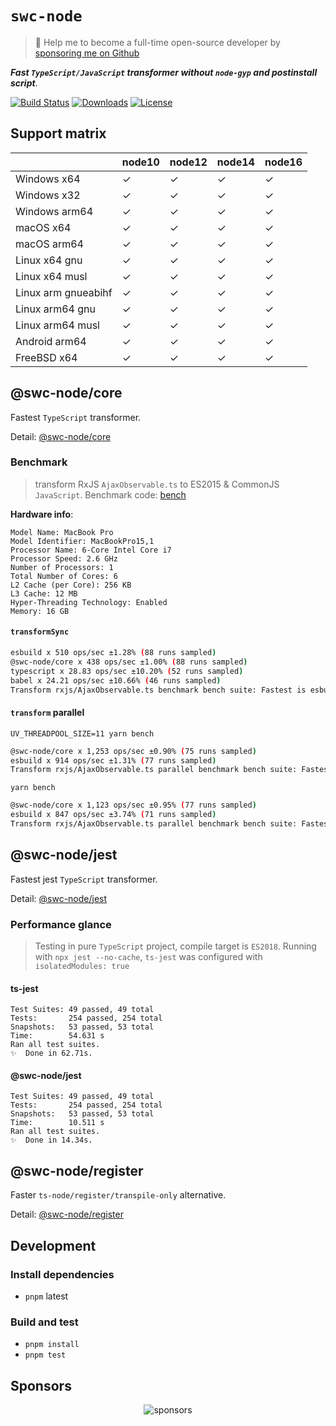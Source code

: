 # `swc-node`

> 🚀 Help me to become a full-time open-source developer by [sponsoring me on Github](https://github.com/sponsors/Brooooooklyn)

**_Fast `TypeScript/JavaScript` transformer without `node-gyp` and postinstall script_**.

<p>
  <a href="https://github.com/Brooooooklyn/swc-node/actions"><img src="https://github.com/Brooooooklyn/swc-node/workflows/CI/badge.svg" alt="Build Status" /></a>
  <a href="https://npmcharts.com/compare/@swc-node/core?minimal=true"><img src="https://img.shields.io/npm/dm/@swc-node/core.svg?sanitize=true" alt="Downloads" /></a>
  <a href="https://github.com/Brooooooklyn/swc-node/blob/master/LICENSE"><img src="https://img.shields.io/npm/l/@swc-node/core.svg?sanitize=true" alt="License" /></a>
</p>

## Support matrix

|                     | node10 | node12 | node14 | node16 |
| ------------------- | ------ | ------ | ------ | ------ |
| Windows x64         | ✓      | ✓      | ✓      | ✓      |
| Windows x32         | ✓      | ✓      | ✓      | ✓      |
| Windows arm64       | ✓      | ✓      | ✓      | ✓      |
| macOS x64           | ✓      | ✓      | ✓      | ✓      |
| macOS arm64         | ✓      | ✓      | ✓      | ✓      |
| Linux x64 gnu       | ✓      | ✓      | ✓      | ✓      |
| Linux x64 musl      | ✓      | ✓      | ✓      | ✓      |
| Linux arm gnueabihf | ✓      | ✓      | ✓      | ✓      |
| Linux arm64 gnu     | ✓      | ✓      | ✓      | ✓      |
| Linux arm64 musl    | ✓      | ✓      | ✓      | ✓      |
| Android arm64       | ✓      | ✓      | ✓      | ✓      |
| FreeBSD x64         | ✓      | ✓      | ✓      | ✓      |

## @swc-node/core

Fastest `TypeScript` transformer.

Detail: [@swc-node/core](./packages/core)

### Benchmark

> transform RxJS `AjaxObservable.ts` to ES2015 & CommonJS `JavaScript`. Benchmark code: [bench](./bench/index.js)

**Hardware info**:

```
Model Name: MacBook Pro
Model Identifier: MacBookPro15,1
Processor Name: 6-Core Intel Core i7
Processor Speed: 2.6 GHz
Number of Processors: 1
Total Number of Cores: 6
L2 Cache (per Core): 256 KB
L3 Cache: 12 MB
Hyper-Threading Technology: Enabled
Memory: 16 GB
```

#### `transformSync`

```bash
esbuild x 510 ops/sec ±1.28% (88 runs sampled)
@swc-node/core x 438 ops/sec ±1.00% (88 runs sampled)
typescript x 28.83 ops/sec ±10.20% (52 runs sampled)
babel x 24.21 ops/sec ±10.66% (46 runs sampled)
Transform rxjs/AjaxObservable.ts benchmark bench suite: Fastest is esbuild
```

#### `transform` parallel

`UV_THREADPOOL_SIZE=11 yarn bench`

```bash
@swc-node/core x 1,253 ops/sec ±0.90% (75 runs sampled)
esbuild x 914 ops/sec ±1.31% (77 runs sampled)
Transform rxjs/AjaxObservable.ts parallel benchmark bench suite: Fastest is @swc-node/core
```

`yarn bench`

```bash
@swc-node/core x 1,123 ops/sec ±0.95% (77 runs sampled)
esbuild x 847 ops/sec ±3.74% (71 runs sampled)
Transform rxjs/AjaxObservable.ts parallel benchmark bench suite: Fastest is @swc-node/core
```

## @swc-node/jest

Fastest jest `TypeScript` transformer.

Detail: [@swc-node/jest](./packages/jest)

### Performance glance

> Testing in pure `TypeScript` project, compile target is `ES2018`.
> Running with `npx jest --no-cache`, `ts-jest` was configured with `isolatedModules: true`

#### ts-jest

```
Test Suites: 49 passed, 49 total
Tests:       254 passed, 254 total
Snapshots:   53 passed, 53 total
Time:        54.631 s
Ran all test suites.
✨  Done in 62.71s.
```

#### @swc-node/jest

```
Test Suites: 49 passed, 49 total
Tests:       254 passed, 254 total
Snapshots:   53 passed, 53 total
Time:        10.511 s
Ran all test suites.
✨  Done in 14.34s.
```

## @swc-node/register

Faster `ts-node/register/transpile-only` alternative.

Detail: [@swc-node/register](./packages/register)

## Development

### Install dependencies

- `pnpm` latest

### Build and test

- `pnpm install`
- `pnpm test`

## Sponsors

<p align="center">
  <img src="https://sponsors.lyn.one/sponsors.svg" alt="sponsors" />
</p>
